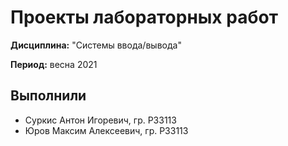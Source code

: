 # Проекты лабораторных работ

**Дисциплина:** "Системы ввода/вывода"

**Период:** весна 2021

## Выполнили

- Суркис Антон Игоревич, гр. P33113
- Юров Максим Алексеевич, гр. P33113
